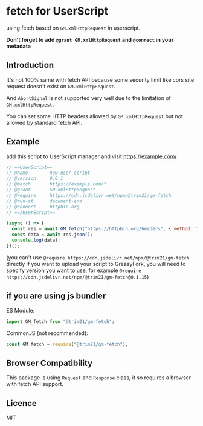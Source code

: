 # fetch for UserScript

using fetch based on `GM.xmlHttpRequest` in userscript.

**Don't forget to add `@grant GM.xmlHttpRequest` and `@connect` in your metadata**

## Introduction

It's not 100% same with fetch API because some security limit like cors site request doesn't exist on `GM.xmlHttpRequest`.

And `AbortSignal` is not supported very well due to the limitation of `GM.xmlHttpRequest`.

You can set some HTTP headers allowed by `GM.xmlHttpRequest` but not allowed by standard fetch API.

## Example

add this script to UserScript manager and visit <https://example.com/>

```javascript
// ==UserScript==
// @name        new user script
// @version     0.0.1
// @match       https://example.com/*
// @grant       GM.xmlHttpRequest
// @require     https://cdn.jsdelivr.net/npm/@trim21/gm-fetch
// @run-at      document-end
// @connect     httpbin.org
// ==/UserScript==

(async () => {
  const res = await GM_fetch("https://httpbin.org/headers", { method: "GET" });
  const data = await res.json();
  console.log(data);
})();
```

(you can't use `@require https://cdn.jsdelivr.net/npm/@trim21/gm-fetch` directly if you want to upload your script to GreasyFork,
you will need to specify version you want to use, for example `@require https://cdn.jsdelivr.net/npm/@trim21/gm-fetch@0.1.15`)

## if you are using js bundler

ES Module:

```javascript
import GM_fetch from "@trim21/gm-fetch";
```

CommonJS (not recommended):

```javascript
const GM_fetch = require("@trim21/gm-fetch");
```

## Browser Compatibility

This package is using `Request` and `Response` class, it so requires a browser with fetch API support.

## Licence

MIT
